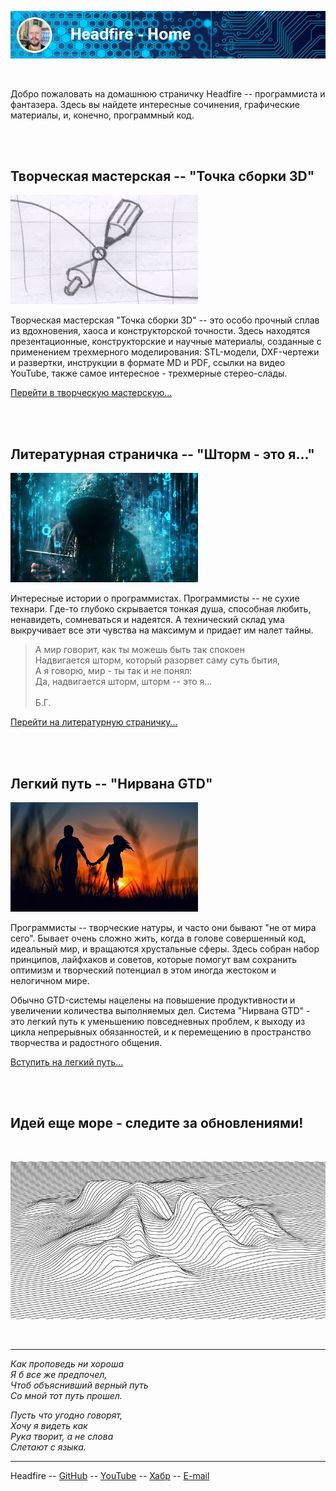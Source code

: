 
![Headfire - Home](assets/header_home.png)

<br>

Добро пожаловать на домашнюю страничку Headfire -- программиста и фантазера. Здесь вы найдете
интересные сочинения, графические материалы, и, конечно, программный код.

<br>
<br>

## Творческая мастерская -- "Точка сборки 3D"

![Headfire - Точка сборки 3D](assets/icon_point.png)

Творческая мастерская "Точка сборки 3D" -- это особо прочный сплав из вдохновения, хаоса и конструкторской точности.
Здесь находятся презентационные, конструкторские и научные материалы, созданные с применением трехмерного моделирования: STL-модели, 
DXF-чертежи и развертки, инструкции в формате MD и PDF, ссылки на видео YouTube, также самое интересное - трехмерные стерео-слады.

[Перейти в творческую мастерскую...](point/index.html)

<br>
<br>

## Литературная страничка -- "Шторм - это я..."

![Проза и стихи](assets/icon_novel.png)

Интересные истории о программистах. Программисты -- не сухие технари. Где-то глубоко скрывается тонкая душа,
способная любить, ненавидеть, сомневаться и надеятся. А технический склад ума выкручивает все эти чувства 
на максимум и придает им налет тайны.

>А мир говорит, как ты можешь быть так спокоен<br>
>Надвигается шторм, который разорвет саму суть бытия,<br>
>А я говорю, мир - ты так и не понял:<br>
>Да, надвигается шторм, шторм -- это я...<br>
><br>
>Б.Г.

[Перейти на литературную страничку...](novel/index.html)

<br>
<br>

## Легкий путь -- "Нирвана GTD"

![Headfire - Нирвана GTD](assets/icon_nirvana.png)

Программисты -- творческие натуры, и часто они бывают "не от мира сего". Бывает очень сложно жить,
когда в голове совершенный код, идеальный мир, и вращаются хрустальные сферы. 
Здесь собран набор принципов, лайфхаков и советов, которые помогут вам сохранить оптимизм и 
творческий потенциал в этом иногда жестоком и нелогичном мире.

Обычно GTD-системы нацелены на повышение продуктивности и увеличении количества выполняемых дел.
Система "Нирвана GTD" - это легкий путь к уменьшению повседневных проблем, к выходу из цикла непрерывных обязанностей,
и к перемещению в пространство творчества и радостного общения.

[Вступить на легкий путь...](nirvana/index.html)

<br>
<br>

## Идей еще море - следите за обновлениями!

<br>

![Море идей](assets/func.png)

<br>

--- 

*Как проповедь ни хороша*  
*Я б все же предпочел,*  
*Чтоб объяснивший верный путь*  
*Со мной тот путь прошел.*  

*Пусть что угодно говорят,*  
*Хочу я видеть как*  
*Рука творит, а не слова*  
*Слетают с языка.*


---

Headfire --
[GitHub](https://github.com/headfire) --
[YouTube](https://www.youtube.com/channel/UCM4ZKGjRaWpOrHx_RuSHyig) --
[Хабр](https://habr.com/ru/users/headfire/posts/) --
[E-mail](mailto:headfire@yandex.ru)






